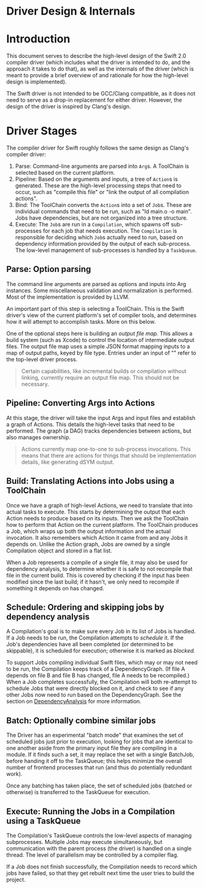 Driver Design & Internals
=========================

Introduction
============

This document serves to describe the high-level design of the Swift 2.0 compiler
driver (which includes what the driver is intended to do, and the approach it
takes to do that), as well as the internals of the driver (which is meant to
provide a brief overview of and rationale for how the high-level design is
implemented).

The Swift driver is not intended to be GCC/Clang compatible, as it does not
need to serve as a drop-in replacement for either driver. However, the design
of the driver is inspired by Clang's design.

Driver Stages
=============

The compiler driver for Swift roughly follows the same design as Clang's
compiler driver:

1. Parse: Command-line arguments are parsed into `Arg`s. A ToolChain is
   selected based on the current platform.
2. Pipeline: Based on the arguments and inputs, a tree of `Action`s is
   generated. These are the high-level processing steps that need to occur,
   such as "compile this file" or "link the output of all compilation actions".
3. Bind: The ToolChain converts the `Action`s into a set of `Job`s.
   These are individual commands that need to be run, such as
   "ld main.o -o main". Jobs have dependencies, but are not organized into a
   tree structure.
4. Execute: The `Job`s are run in a `Compilation`, which spawns off
   sub-processes for each job that needs execution. The `Compilation` is
   responsible for deciding which `Job`s actually need to run, based on
   dependency information provided by the output of each sub-process. The
   low-level management of sub-processes is handled by a `TaskQueue`.

## Parse: Option parsing

The command line arguments are parsed as options and inputs into Arg instances.
Some miscellaneous validation and normalization is performed. Most of the
implementation is provided by LLVM.

An important part of this step is selecting a ToolChain. This is the Swift
driver's view of the current platform's set of compiler tools, and determines
how it will attempt to accomplish tasks. More on this below.

One of the optional steps here is building an *output file map.* This allows a
build system (such as Xcode) to control the location of intermediate output
files. The output file map uses a simple JSON format mapping inputs to a map of
output paths, keyed by file type. Entries under an input of "" refer to the
top-level driver process.

> Certain capabilities, like incremental builds or compilation without
> linking, currently require an output file map. This should not be necessary.


## Pipeline: Converting Args into Actions

At this stage, the driver will take the input Args and input files and
establish a graph of Actions. This details the high-level tasks that need to be
performed. The graph (a DAG) tracks dependencies between actions, but also
manages ownership.

> Actions currently map one-to-one to sub-process invocations. This means
> that there are actions for things that should be implementation details,
> like generating dSYM output.

## Build: Translating Actions into Jobs using a ToolChain

Once we have a graph of high-level Actions, we need to translate that into
actual tasks to execute. This starts by determining the output that each Action
needs to produce based on its inputs. Then we ask the ToolChain how to perform
that Action on the current platform. The ToolChain produces a Job, which wraps
up both the output information and the actual invocation. It also remembers
which Action it came from and any Jobs it depends on. Unlike the Action graph,
Jobs are owned by a single Compilation object and stored in a flat list.

When a Job represents a compile of a single file, it may also be used for
dependency analysis, to determine whether it is safe to not recompile that file
in the current build. This is covered by checking if the input has been
modified since the last build; if it hasn't, we only need to recompile if
something it depends on has changed.

## Schedule: Ordering and skipping jobs by dependency analysis

A Compilation's goal is to make sure every Job in its list of Jobs is handled.
If a Job needs to be run, the Compilation attempts to *schedule* it. If the
Job's dependencies have all been completed (or determined to be skippable), it
is scheduled for execution; otherwise it is marked as *blocked.*

To support Jobs compiling individual Swift files, which may or may not need to
be run, the Compilation keeps track of a DependencyGraph. (If file A depends on
file B and file B has changed, file A needs to be recompiled.) When a Job
completes successfully, the Compilation will both re-attempt to schedule Jobs
that were directly blocked on it, and check to see if any other Jobs now need
to run based on the DependencyGraph. See the section on
[DependencyAnalysis](DependencyAnalysis.md) for more information.

## Batch: Optionally combine similar jobs

The Driver has an experimental "batch mode" that examines the set of scheduled
jobs just prior to execution, looking for jobs that are identical to one another
aside from the primary input file they are compiling in a module. If it finds
such a set, it may replace the set with a single BatchJob, before handing it off
to the TaskQueue; this helps minimize the overall number of frontend processes
that run (and thus do potentially redundant work).

Once any batching has taken place, the set of scheduled jobs (batched or
otherwise) is transferred to the TaskQueue for execution.

## Execute: Running the Jobs in a Compilation using a TaskQueue

The Compilation's TaskQueue controls the low-level aspects of managing
subprocesses. Multiple Jobs may execute simultaneously, but communication with
the parent process (the driver) is handled on a single thread. The level of
parallelism may be controlled by a compiler flag.

If a Job does not finish successfully, the Compilation needs to record which
jobs have failed, so that they get rebuilt next time the user tries to build
the project.

